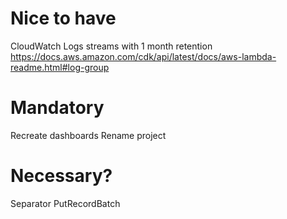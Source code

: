 # Nice to have
CloudWatch Logs streams with 1 month retention
https://docs.aws.amazon.com/cdk/api/latest/docs/aws-lambda-readme.html#log-group

# Mandatory
Recreate dashboards
Rename project

# Necessary?
Separator
PutRecordBatch